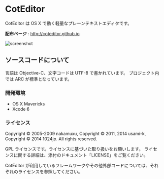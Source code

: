 
CotEditor
=============================
CotEditor は OS X で動く軽量なプレーンテキストエディタです。

__配布ページ__ : <http://coteditor.github.io>

![screenshot](http://coteditor.github.io/img/screenshot.png)



ソースコードについて
-----------------------------
言語は Objective-C、文字コードは UTF-8 で書かれています。
プロジェクト内では ARC が標準となっています。


### 開発環境
- OS X Mavericks
- Xcode 6


### ライセンス

Copyright © 2005-2009 nakamuxu, Copyright © 2011, 2014 usami-k, Copyright © 2014 1024jp. All rights reserved.

GPL ライセンスです。ライセンスに基づいた取り扱いをお願いします。
ライセンスに関する詳細は、添付のドキュメント「LICENSE」をご覧ください。

CotEditor が利用しているフレームワークやその他外部コードについては、それぞれのライセンスを参照してください。
